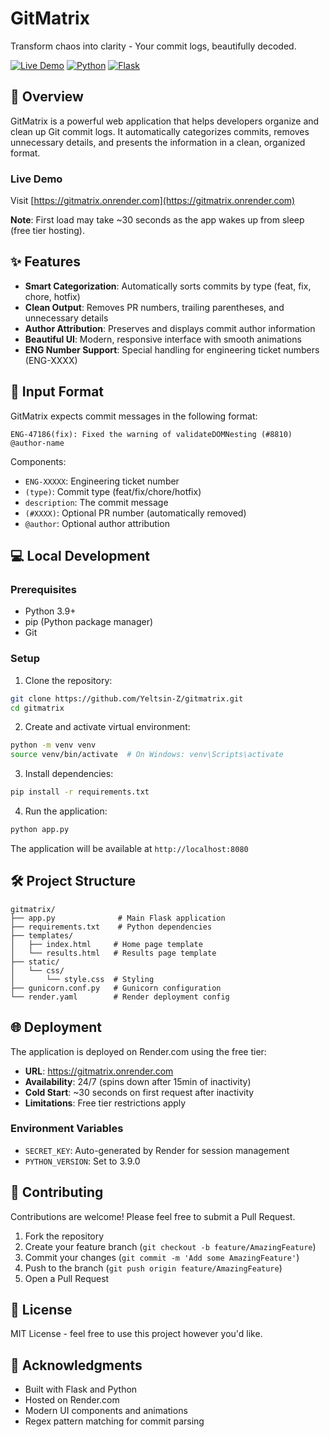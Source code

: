 # GitMatrix

Transform chaos into clarity - Your commit logs, beautifully decoded.

[![Live Demo](https://img.shields.io/badge/demo-live-success)](https://gitmatrix.onrender.com)
[![Python](https://img.shields.io/badge/python-3.9-blue)](https://www.python.org/downloads/)
[![Flask](https://img.shields.io/badge/flask-3.0.2-lightgrey)](https://flask.palletsprojects.com/)

## 🎯 Overview

GitMatrix is a powerful web application that helps developers organize and clean up Git commit logs. It automatically categorizes commits, removes unnecessary details, and presents the information in a clean, organized format.

### Live Demo
Visit [https://gitmatrix.onrender.com](https://gitmatrix.onrender.com)

**Note**: First load may take ~30 seconds as the app wakes up from sleep (free tier hosting).

## ✨ Features

- **Smart Categorization**: Automatically sorts commits by type (feat, fix, chore, hotfix)
- **Clean Output**: Removes PR numbers, trailing parentheses, and unnecessary details
- **Author Attribution**: Preserves and displays commit author information
- **Beautiful UI**: Modern, responsive interface with smooth animations
- **ENG Number Support**: Special handling for engineering ticket numbers (ENG-XXXX)

## 🚀 Input Format

GitMatrix expects commit messages in the following format:
```
ENG-47186(fix): Fixed the warning of validateDOMNesting (#8810) @author-name
```

Components:
- `ENG-XXXXX`: Engineering ticket number
- `(type)`: Commit type (feat/fix/chore/hotfix)
- `description`: The commit message
- `(#XXXX)`: Optional PR number (automatically removed)
- `@author`: Optional author attribution

## 💻 Local Development

### Prerequisites
- Python 3.9+
- pip (Python package manager)
- Git

### Setup

1. Clone the repository:
```bash
git clone https://github.com/Yeltsin-Z/gitmatrix.git
cd gitmatrix
```

2. Create and activate virtual environment:
```bash
python -m venv venv
source venv/bin/activate  # On Windows: venv\Scripts\activate
```

3. Install dependencies:
```bash
pip install -r requirements.txt
```

4. Run the application:
```bash
python app.py
```

The application will be available at `http://localhost:8080`

## 🛠 Project Structure

```
gitmatrix/
├── app.py              # Main Flask application
├── requirements.txt    # Python dependencies
├── templates/         
│   ├── index.html     # Home page template
│   └── results.html   # Results page template
├── static/
│   └── css/
│       └── style.css  # Styling
├── gunicorn.conf.py   # Gunicorn configuration
└── render.yaml        # Render deployment config
```

## 🌐 Deployment

The application is deployed on Render.com using the free tier:

- **URL**: https://gitmatrix.onrender.com
- **Availability**: 24/7 (spins down after 15min of inactivity)
- **Cold Start**: ~30 seconds on first request after inactivity
- **Limitations**: Free tier restrictions apply

### Environment Variables
- `SECRET_KEY`: Auto-generated by Render for session management
- `PYTHON_VERSION`: Set to 3.9.0

## 🤝 Contributing

Contributions are welcome! Please feel free to submit a Pull Request.

1. Fork the repository
2. Create your feature branch (`git checkout -b feature/AmazingFeature`)
3. Commit your changes (`git commit -m 'Add some AmazingFeature'`)
4. Push to the branch (`git push origin feature/AmazingFeature`)
5. Open a Pull Request

## 📝 License

MIT License - feel free to use this project however you'd like.

## 🙏 Acknowledgments

- Built with Flask and Python
- Hosted on Render.com
- Modern UI components and animations
- Regex pattern matching for commit parsing 